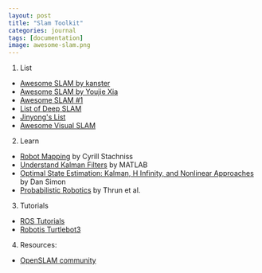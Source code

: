 ```yaml
---
layout: post
title: "Slam Toolkit"
categories: journal
tags: [documentation]
image: awesome-slam.png
---
```

 
1. List  
  * [Awesome SLAM by kanster](https://github.com/kanster/awesome-slam)  
  * [Awesome SLAM by Youjie Xia](https://github.com/SilenceOverflow/Awesome-SLAM)  
  * [Awesome SLAM \#1](https://github.com/OpenSLAM/awesome-SLAM-list)  
  * [List of Deep SLAM](https://adioshun.gitbooks.io/deep-slam/content/listof-deep-slam.html)  
  * [Jinyong's List](http://jinyongjeong.github.io/tag/SLAM/)  
  * [Awesome Visual SLAM](https://github.com/tzutalin/awesome-visual-slam)  

2. Learn  
  * [Robot Mapping](http://ais.informatik.uni-freiburg.de/teaching/ws13/mapping/) by Cyrill Stachniss   
  * [Understand Kalman Filters](https://www.youtube.com/playlist?list=PLn8PRpmsu08pzi6EMiYnR-076Mh-q3tWr) by MATLAB  
  * [Optimal State Estimation: Kalman, H Infinity, and Nonlinear Approaches](https://academic.csuohio.edu/simond/estimation/) by Dan Simon  
  * [Probabilistic Robotics](http://www.probabilistic-robotics.org/) by Thrun et al.  

3. Tutorials  
  * [ROS Tutorials](http://wiki.ros.org/ROS/Tutorials)  
  * [Robotis Turtlebot3](https://emanual.robotis.com/docs/en/platform/turtlebot3/overview/)  

4. Resources:
  * [OpenSLAM community](https://openslam-org.github.io/)  
<!--stackedit_data:
eyJoaXN0b3J5IjpbNzk2NTA5OTk5XX0=
-->

